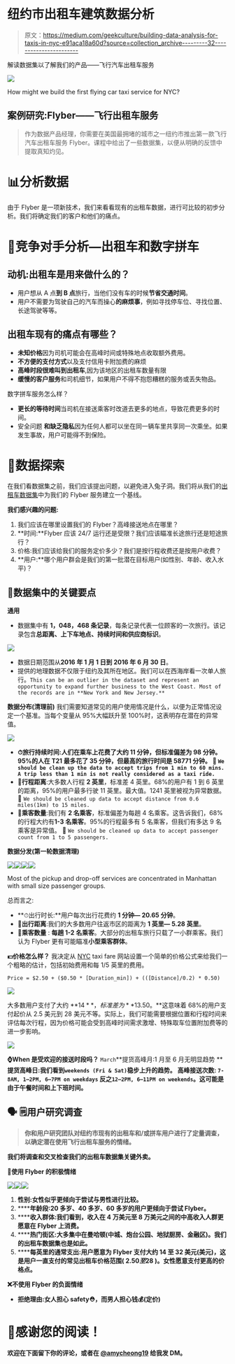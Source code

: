 # 纽约市出租车建筑数据分析

> 原文：<https://medium.com/geekculture/building-data-analysis-for-taxis-in-nyc-e91aca18a60d?source=collection_archive---------32----------------------->

解读数据集以了解我们的产品——飞行汽车出租车服务

![](img/cdb9c66612751a949793b9570006d37b.png)

How might we build the first flying car taxi service for NYC?

## 案例研究:Flyber——飞行出租车服务

> 作为数据产品经理，你需要在美国最拥堵的城市之一纽约市推出第一款飞行汽车出租车服务 Flyber。课程中给出了一些数据集，以便从明确的反馈中提取真知灼见。

# 📊分析数据

由于 Flyber 是一项新技术，我们来看看现有的出租车数据，进行可比较的初步分析。我们将确定我们的客户和他们的痛点。

# 🚕竞争对手分析—出租车和数字拼车

## 动机:**出租车是用来做什么的？**

*   用户想从 A 点**到 B 点**旅行，当他们没有车的时候**节省交通时间**。
*   用户不需要为驾驶自己的汽车而操心**的麻烦事**，例如寻找停车位、寻找位置、长途驾驶等等。

## 出租车现有的痛点有哪些？

*   **未知价格**因为司机可能会在高峰时间或特殊地点收取额外费用。
*   **不方便的支付方式**以及支付信用卡附加费的麻烦
*   **高峰时段很难叫到出租车**,因为该地区的出租车数量有限
*   **缓慢的客户服务**和司机细节，如果用户不得不抱怨糟糕的服务或丢失物品。

数字拼车服务怎么样？

*   **更长的等待时间**当司机在接送乘客时改道去更多的地点，导致花费更多的时间。
*   安全问题 **和缺乏隐私**因为任何人都可以坐在同一辆车里共享同一次乘坐。如果发生事故，用户可能得不到保险。

# 🚕数据探索

在我们看数据集之前，我们应该提出问题，以避免进入兔子洞。我们将从我们的[出租车数据集](https://video.udacity-data.com/topher/2020/May/5ec44092_taxi-rides/taxi-rides.zip)中为我们的 Flyber 服务建立一个基线。

**我们感兴趣的问题:**

1.  我们应该在哪里设置我们的 Flyber？高峰接送地点在哪里？
2.  **时间:**Flyber 应该 24/7 运行还是受限？我们应该瞄准长途旅行还是短途旅行？
3.  价格:我们应该给我们的服务定价多少？我们是按行程收费还是按用户收费？
4.  **用户:**哪个用户群会是我们的第一批潜在目标用户(如性别、年龄、收入水平)？

## 🔑数据集中的关键要点

**通用**

*   数据集中有 **1，048，468 条记录**，每条记录代表一位顾客的一次旅行。该记录包含**总距离、上下车地点、持续时间和供应商标识**。

![](img/6af328742166e1e318a2e228d3e315ce.png)

*   数据日期范围从**2016 年 1 月 1 日到 2016 年 6 月 30 日**。
*   提供的地理数据不仅限于纽约及其所在地区。我们可以在西海岸看一次单人旅行。`This can be an outlier in the dataset and represent an opportunity to expand further business to the West Coast. Most of the records are in **New York and New Jersey.**`

**数据分布(清理前)** 我们需要知道常见的用户使用情况是什么，以便为正常情况设定一个基准。当每个变量从 95%大幅跃升至 100%时，这表明存在潜在的异常值。

![](img/5f5e1941d92929022ebedc518623e875.png)

*   **⏱旅行持续时间:人们在乘车上花费了大约 11 分钟，但标准偏差为 98 分钟。95%的人在 T21 最多花了 35 分钟，但最高的旅行时间是 58771 分钟。
    🧹 `We should be clean up the data to accept trips from 1 min to 60 mins. A trip less than 1 min is not really considered as a taxi ride.`**
*   📐**行程距离**:大多数人行程 **2 英里**，标准差 4 英里。68%的用户有 1 到 6 英里的距离，95%的用户最多行驶 11 英里。最大值。1241 英里被视为异常数据。
    🧹 `We should be cleaned up data to accept distance from 0.6 miles(1km) to 15 miles.`
*   👥**乘客数量**:我们有 **2 名乘客**，标准偏差为每趟 4 名乘客。这告诉我们，68%的行程大约有**1-3 名乘客**。95%的行程最多有 5 名乘客，但我们有多达 9 名乘客是异常值。
    🧹 `We should be cleaned up data to accept passenger count from 1 to 5 passengers.`

**数据分发(第一轮数据清理)**

![](img/a051cfd49b56d7b3cbf06afd3b8f4ff3.png)![](img/a170e60a3aca9cdcfef9864615c92c25.png)![](img/0d983b51d73b67091e9e611cb5e98b78.png)![](img/b1ac1177e002444322365d2dd8588b5f.png)

Most of the pickup and drop-off services are concentrated in Manhattan with small size passenger groups.

总而言之:

*   **⏱出行时长:**用户每次出行花费约 **1 分钟— 20.65 分钟**。
*   📐**出行距离**:我们的大多数用户往返市区的距离为 **1 英里— 5.28 英里**。
*   👥**乘客数量** : **每趟 1-2 名乘客**。大部分的出租车旅行只载了一小群乘客。我们认为 Flyber 更有可能瞄准**小型乘客群体**。

**💵价格怎么样？** 我决定从 [NYC](https://www1.nyc.gov/site/tlc/passengers/taxi-fare.page) taxi fare 网站设置一个简单的价格公式来给我们一个粗略的估计，包括初始费用和每 1/5 英里的费用。

`Price = $2.50 + ($0.50 * [Duration_min]) + (([Distance]/0.2) * 0.50)`

![](img/c78bd5052fca68b41336d4159d65cc96.png)

大多数用户支付了大约 **$14** ，标准差为 **$13.50。**这意味着 68%的用户支付起价从 2.5 美元到 28 美元不等。实际上，我们可能需要根据位置和行程时间来评估每次行程，因为价格可能会受到高峰时间需求激增、特殊取车位置附加费等的进一步影响。

![](img/15d5fe373d1eb56241acbcd05b75b8f2.png)

**⌚️When 是受欢迎的接送时段吗？** `March`**提货高峰月:1 月至 6 月无明显趋势
****提货高峰日:**我们看到`weekends (Fri & Sat)`稳步上升的趋势。 **高峰接送次数:** `7-8AM, 1–2PM, 6–7PM on weekdays` 反之`12–2PM, 6–11PM on weekends`。这可能是由于午餐时间和上下班时间。****

## ****🗣 🗒用户研究调查****

> ****你和用户研究团队对纽约市现有的出租车和/或拼车用户进行了定量调查，以确定潜在使用飞行出租车服务的情绪。****

****我们将调查和交叉检查我们的出租车数据集关键外卖。****

******💯使用 Flyber 的积极情绪******

****![](img/1064f934e97b2e5ba945bcf431b8c113.png)********![](img/e7471c43f6e57353346c242e733d844f.png)********![](img/ecad91397c53ec3a5767f2c86324acd6.png)****

1.  ****性别:女性似乎更倾向于尝试与男性进行比较。****
2.  ******年龄段:**20 多岁、40 多岁、60 多岁的用户更倾向于尝试 Flyber。****
3.  ******收入群体:**我们看到，收入在 4 万美元至 8 万美元之间的中高收入人群更愿意在 Flyber 上消费。****
4.  ******热门街区:**大多集中在曼哈顿(中城、炮台公园、地狱厨房、金融区)。我们的出租车数据集也是如此。****
5.  ******每英里的通常支出:**用户愿意为 Flyber 支付大约 14 至 32 美元(美元)，这是用户一直支付的常见出租车价格范围( **$2.50 至$28** )。**女性**愿意支付更高的价格点。****

******❌不使用 Flyber 的负面情绪******

*   ****拒绝理由:女人担心 safety⛑，而男人担心钱💰(定价)****

# ****🙏感谢您的阅读！****

****欢迎在下面留下你的评论，或者在 [@amycheong19](http://twitter.com/amycheong19) 给我发 DM。****